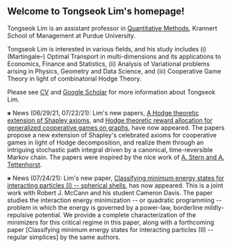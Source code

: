 ## Welcome to Tongseok Lim's homepage!

Tongseok Lim is an assistant professor in [Quantitative Methods](https://krannert.purdue.edu/directory/view.php?search=FacArea&FacAreaList=61), Krannert School of Management at Purdue University.

Tongseok Lim is interested in various fields, and his study includes (i) (Martingale–) Optimal Transport in multi-dimensions and its applications to Economics, Finance and Statistics, (ii) Analysis of Variational problems arising in Physics, Geometry and Data Science, and (iii) Cooperative Game Theory in light of combinatorial Hodge Theory.

Please see [CV](https://tlim0213.github.io/folder/TLIM_CV.pdf) and [Google Scholar](https://scholar.google.com/citations?user=n-Qz1vgAAAAJ&hl=en) for more information about Tongseok Lim.

⁍ News (06/29/21, 07/22/21): Lim's new papers, [A Hodge theoretic extension of Shapley axioms](https://tlim0213.github.io/folder/papers/ShapleyAxioms.pdf), and [Hodge theoretic reward allocation for generalized cooperative games on graphs](https://tlim0213.github.io/folder/papers/ShapleyGeneralGraph.pdf), have now appeared. The papers propose a new extension of Shapley's celebrated axioms for cooperative games in light of Hodge decomposition, and realize them through an intriguing stochastic path integral driven by a canonical, time-reversible Markov chain. The papers were inspired by the nice work of [A. Stern and A. Tettenhorst](https://arxiv.org/abs/1709.08318).

⁍ News (07/24/21): Lim's new paper, [Classifying minimum energy states for interacting particles (I) -- spherical shells](https://tlim0213.github.io/folder/papers/SphericalShell.pdf), has now appeared. This is a joint work with Robert J. McCann and his student Cameron Davis. The paper studies the interaction energy minimization -- or quadratic programming -- problem in which the energy is governed by a power-law, borderline mildly-repulsive potential. We provide a complete characterization of the minimizers for this critical regime in this paper, along with a forthcoming paper [Classifying minimum energy states for interacting particles (II) -- regular simplices] by the same authors.
